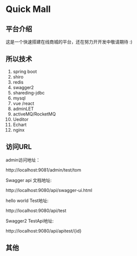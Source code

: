 # Quick Mall

## 平台介绍

  这是一个快速搭建在线商城的平台，还在努力开开发中敬请期待 :)

## 所以技术

1. spring boot
2. shiro
3. redis
4. swagger2
5. shareding-jdbc
6. mysql
7. vue /react
8. adminLET
9. activeMQ/RocketMQ
10. Ueditor
11. Echart
12. nginx

## 访问URL

admin访问地址：

http://localhost:9081/admin/test/tom

Swagger api 文档地址:

http://localhost:9080/api/swagger-ui.html

hello world Test地址:

http://localhost:9080/api/test

Swagger2 TestApi地址:

http://localhost:9080/api/apitest/{id}



## 其他